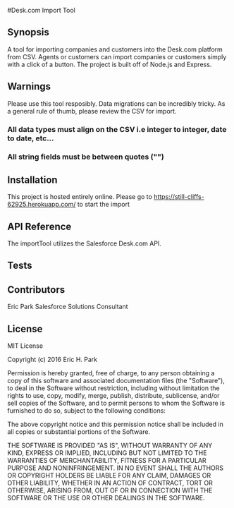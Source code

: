 #Desk.com Import Tool

## Synopsis
A tool for importing companies and customers into the Desk.com platform from CSV. Agents or customers can import companies or customers simply with a click of a button. The project is built off of Node.js and Express. 

## Warnings
Please use this tool resposibly. Data migrations can be incredibly tricky. As a general rule of thumb, please review the CSV for import. 

### All data types must align on the CSV i.e integer to integer, date to date, etc...
### All string fields must be between quotes ("")


## Installation
This project is hosted entirely online. Please go to https://still-cliffs-62925.herokuapp.com/ to start the import

## API Reference
The importTool utilizes the Salesforce Desk.com API.

## Tests

## Contributors

Eric Park 
Salesforce Solutions Consultant

## License
MIT License

Copyright (c) 2016 Eric H. Park

Permission is hereby granted, free of charge, to any person obtaining a copy
of this software and associated documentation files (the "Software"), to deal
in the Software without restriction, including without limitation the rights
to use, copy, modify, merge, publish, distribute, sublicense, and/or sell
copies of the Software, and to permit persons to whom the Software is
furnished to do so, subject to the following conditions:

The above copyright notice and this permission notice shall be included in all
copies or substantial portions of the Software.

THE SOFTWARE IS PROVIDED "AS IS", WITHOUT WARRANTY OF ANY KIND, EXPRESS OR
IMPLIED, INCLUDING BUT NOT LIMITED TO THE WARRANTIES OF MERCHANTABILITY,
FITNESS FOR A PARTICULAR PURPOSE AND NONINFRINGEMENT. IN NO EVENT SHALL THE
AUTHORS OR COPYRIGHT HOLDERS BE LIABLE FOR ANY CLAIM, DAMAGES OR OTHER
LIABILITY, WHETHER IN AN ACTION OF CONTRACT, TORT OR OTHERWISE, ARISING FROM,
OUT OF OR IN CONNECTION WITH THE SOFTWARE OR THE USE OR OTHER DEALINGS IN THE
SOFTWARE.
